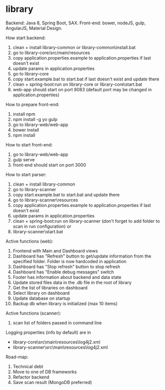 # library
Backend: Java 8, Spring Boot, SAX.
Front-end: bower, nodeJS, gulp, AngularJS, Material Design.

How start backend:  
1. clean + install library-common or library-common\install.bat
2. go to library-core/src/main/resources  
3. copy application.properties.example to application.properties if last doesn't exist
4. update params in application.properties
5. go to library-core
6. copy start.example.bat to start.bat if last doesn't exist and update <parameters> there
7. clean + spring-boot:run on library-core or library-core\start.bat
8. web-app should start on port 8083 (default port may be changed in application.properties)

How to prepare front-end:  
1. install npm  
2. npm install -g yo gulp  
3. go to library-web/web-app  
4. bower install  
5. npm install  

How to start front-end:  
1. go to library-web/web-app  
2. gulp serve  
3. front-end should start on port 3000

How to start parser:
1. clean + install library-common
2. go to library-scanner
3. copy start.example.bat to start.bat and update <parameters> there
4. go to library-scanner\resources
5. copy application.properties.example to application.properties if last doesn't exist
6. update params in application.properties
7. clean + spring-boot:run on library-scanner (don't forget to add folder to scan in run configuration)
or
7. library-scanner\start.bat

Active functions (web):
1. Frontend with Main and Dashboard views  
2. Dashboard has "Refresh" button to get/update information from the specified folder. Folder is now hardcoded in application  
3. Dashboard has "Stop refresh" button to stop refresh  
4. Dashboard has "Enable debug messages" switch  
5. Footer has information about backend and data state  
6. Update stored files data in the .db file in the root of library  
7. Get the list of libraries on dashboard  
8. Select library on dashboard  
9. Update database on startup  
10. Backup db when library is initialized (max 10 items)

Active functions (scanner):
1. scan list of folders passed in command line

Logging properties (info by default) are in
- library-core\src\main\resources\log4j2.xml
- library-scanner\src\main\resources\log4j2.xml

Road-map:
1. Technical debt  
2. Move to one of DB frameworks
3. Refactor backend
4. Save scan result (MongoDB preferred)